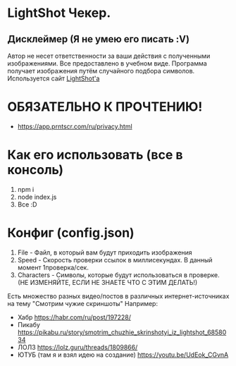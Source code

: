 # LightShot Чекер.
## Дисклеймер (Я не умею его писать :V)
Автор не несет ответственности за ваши действия с полученными изображениями.
Все предоставлено в учебном виде.
Программа получает изображения путём случайного подбора символов.
Используется сайт [LightShot'а](https://prnt.sc/)

# ОБЯЗАТЕЛЬНО К ПРОЧТЕНИЮ!
- https://app.prntscr.com/ru/privacy.html 

# Как его использовать (все в консоль)
1. npm i
2. node index.js
3. Все :D

# Конфиг (config.json)
1. File - Файл, в который вам будут приходить изображения
2. Speed - Скорость проверки ссылок в миллисекундах. В данный момент 1проверка/сек.
3. Characters - Символы, которые будут использоваться в проверке. (НЕ ИЗМЕНЯЙТЕ, ЕСЛИ НЕ ЗНАЕТЕ ЧТО С ЭТИМ ДЕЛАТЬ!)


Есть множество разных видео/постов в различных интернет-источниках на тему "Смотрим чужие скриншоты"
Например:
- Хабр https://habr.com/ru/post/197228/
- Пикабу https://pikabu.ru/story/smotrim_chuzhie_skrinshotyi_iz_lightshot_6858034
- ЛОЛЗ https://lolz.guru/threads/1809866/
- ЮТУБ (там я и взял идею на создание) https://youtu.be/UdEok_CGvnA